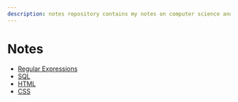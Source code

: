 ```yaml
---
description: notes repository contains my notes on computer science and math.
---
```


# Notes

* [Regular Expressions](https://github.com/alzed/notes/blob/master/regex.md)
* [SQL](https://github.com/alzed/notes/blob/master/sql.md)
* [HTML](https://github.com/alzed/notes/blob/master/html.md)
* [CSS](https://github.com/alzed/notes/blob/master/css.md)

